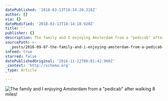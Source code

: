```yaml
---
datePublished: '2018-03-13T18:14:20.318Z'
author: []
via: {}
dateModified: '2018-03-13T18:14:18.920Z'
title: ''
publisher: {}
description: The family and I enjoying Amsterdam from a "pedicab" after walking 8 miles!
sourcePath: >-
  _posts/2016-09-07-the-family-and-i-enjoying-amsterdam-from-a-pedicab-after-w.md
inFeed: true
starred: false
datePublishedOriginal: '2016-11-22T08:01:42.960Z'
_context: 'http://schema.org'
_type: Article

---
```

![The family and I enjoying Amsterdam from a "pedicab" after walking 8 miles!](https://the-grid-user-content.s3-us-west-2.amazonaws.com/606afe58-5691-4e15-83b2-afa795ea2815.jpg)